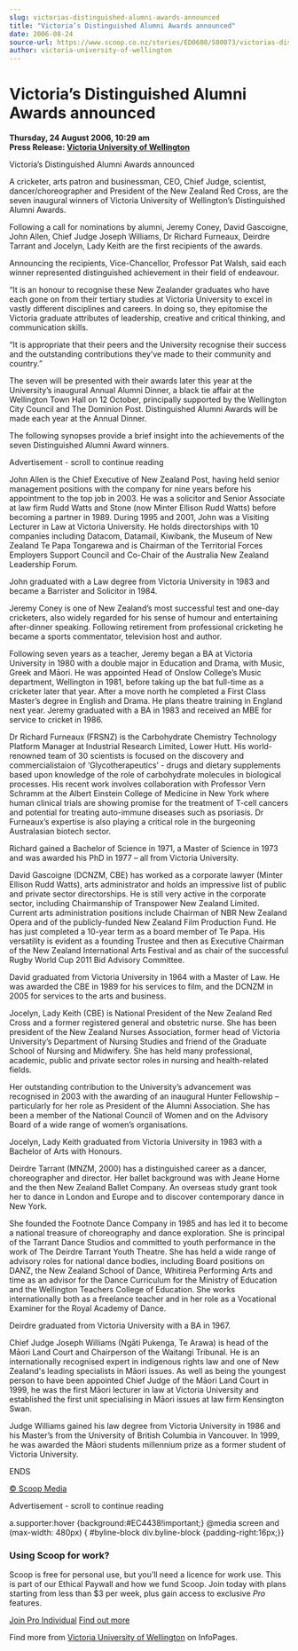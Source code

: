```yaml
---
slug: victorias-distinguished-alumni-awards-announced
title: "Victoria’s Distinguished Alumni Awards announced"
date: 2006-08-24
source-url: https://www.scoop.co.nz/stories/ED0608/S00073/victorias-distinguished-alumni-awards-announced.htm
author: victoria-university-of-wellington
---
```

Victoria’s Distinguished Alumni Awards announced
================================================

**Thursday, 24 August 2006, 10:29 am**  
**Press Release: [Victoria University of Wellington](https://info.scoop.co.nz/Victoria_University_of_Wellington)**

Victoria’s Distinguished Alumni Awards announced

A cricketer, arts patron and businessman, CEO, Chief Judge, scientist, dancer/choreographer and President of the New Zealand Red Cross, are the seven inaugural winners of Victoria University of Wellington’s Distinguished Alumni Awards.

Following a call for nominations by alumni, Jeremy Coney, David Gascoigne, John Allen, Chief Judge Joseph Williams, Dr Richard Furneaux, Deirdre Tarrant and Jocelyn, Lady Keith are the first recipients of the awards.

Announcing the recipients, Vice-Chancellor, Professor Pat Walsh, said each winner represented distinguished achievement in their field of endeavour.

“It is an honour to recognise these New Zealander graduates who have each gone on from their tertiary studies at Victoria University to excel in vastly different disciplines and careers. In doing so, they epitomise the Victoria graduate attributes of leadership, creative and critical thinking, and communication skills.

“It is appropriate that their peers and the University recognise their success and the outstanding contributions they’ve made to their community and country.”

The seven will be presented with their awards later this year at the University’s inaugural Annual Alumni Dinner, a black tie affair at the Wellington Town Hall on 12 October, principally supported by the Wellington City Council and The Dominion Post. Distinguished Alumni Awards will be made each year at the Annual Dinner.

The following synopses provide a brief insight into the achievements of the seven Distinguished Alumni Award winners.

Advertisement - scroll to continue reading





John Allen is the Chief Executive of New Zealand Post, having held senior management positions with the company for nine years before his appointment to the top job in 2003. He was a solicitor and Senior Associate at law firm Rudd Watts and Stone (now Minter Ellison Rudd Watts) before becoming a partner in 1989. During 1995 and 2001, John was a Visiting Lecturer in Law at Victoria University. He holds directorships with 10 companies including Datacom, Datamail, Kiwibank, the Museum of New Zealand Te Papa Tongarewa and is Chairman of the Territorial Forces Employers Support Council and Co-Chair of the Australia New Zealand Leadership Forum.

John graduated with a Law degree from Victoria University in 1983 and became a Barrister and Solicitor in 1984.

Jeremy Coney is one of New Zealand’s most successful test and one-day cricketers, also widely regarded for his sense of humour and entertaining after-dinner speaking. Following retirement from professional cricketing he became a sports commentator, television host and author.

Following seven years as a teacher, Jeremy began a BA at Victoria University in 1980 with a double major in Education and Drama, with Music, Greek and Māori. He was appointed Head of Onslow College’s Music department, Wellington in 1981, before taking up the bat full-time as a cricketer later that year. After a move north he completed a First Class Master’s degree in English and Drama. He plans theatre training in England next year. Jeremy graduated with a BA in 1983 and received an MBE for service to cricket in 1986.

Dr Richard Furneaux (FRSNZ) is the Carbohydrate Chemistry Technology Platform Manager at Industrial Research Limited, Lower Hutt. His world-renowned team of 30 scientists is focused on the discovery and commercialistaion of ‘Glycotherapeutics’ - drugs and dietary supplements based upon knowledge of the role of carbohydrate molecules in biological processes. His recent work involves collaboration with Professor Vern Schramm at the Albert Einstein College of Medicine in New York where human clinical trials are showing promise for the treatment of T-cell cancers and potential for treating auto-immune diseases such as psoriasis. Dr Furneaux’s expertise is also playing a critical role in the burgeoning Australasian biotech sector.

Richard gained a Bachelor of Science in 1971, a Master of Science in 1973 and was awarded his PhD in 1977 – all from Victoria University.

David Gascoigne (DCNZM, CBE) has worked as a corporate lawyer (Minter Ellison Rudd Watts), arts administrator and holds an impressive list of public and private sector directorships. He is still very active in the corporate sector, including Chairmanship of Transpower New Zealand Limited. Current arts administration positions include Chairman of NBR New Zealand Opera and of the publicly-funded New Zealand Film Production Fund. He has just completed a 10-year term as a board member of Te Papa. His versatility is evident as a founding Trustee and then as Executive Chairman of the New Zealand International Arts Festival and as chair of the successful Rugby World Cup 2011 Bid Advisory Committee.

David graduated from Victoria University in 1964 with a Master of Law. He was awarded the CBE in 1989 for his services to film, and the DCNZM in 2005 for services to the arts and business.

Jocelyn, Lady Keith (CBE) is National President of the New Zealand Red Cross and a former registered general and obstetric nurse. She has been president of the New Zealand Nurses Association, former head of Victoria University’s Department of Nursing Studies and friend of the Graduate School of Nursing and Midwifery. She has held many professional, academic, public and private sector roles in nursing and health-related fields.

Her outstanding contribution to the University’s advancement was recognised in 2003 with the awarding of an inaugural Hunter Fellowship – particularly for her role as President of the Alumni Association. She has been a member of the National Council of Women and on the Advisory Board of a wide range of women’s organisations.

Jocelyn, Lady Keith graduated from Victoria University in 1983 with a Bachelor of Arts with Honours.

Deirdre Tarrant (MNZM, 2000) has a distinguished career as a dancer, choreographer and director. Her ballet background was with Jeane Horne and the then New Zealand Ballet Company. An overseas study grant took her to dance in London and Europe and to discover contemporary dance in New York.

She founded the Footnote Dance Company in 1985 and has led it to become a national treasure of choreography and dance exploration. She is principal of the Tarrant Dance Studios and committed to youth performance in the work of The Deirdre Tarrant Youth Theatre. She has held a wide range of advisory roles for national dance bodies, including Board positions on DANZ, the New Zealand School of Dance, Whitireia Performing Arts and time as an advisor for the Dance Curriculum for the Ministry of Education and the Wellington Teachers College of Education. She works internationally both as a freelance teacher and in her role as a Vocational Examiner for the Royal Academy of Dance.

Deirdre graduated from Victoria University with a BA in 1967.

Chief Judge Joseph Williams (Ngāti Pukenga, Te Arawa) is head of the Māori Land Court and Chairperson of the Waitangi Tribunal. He is an internationally recognised expert in indigenous rights law and one of New Zealand's leading specialists in Māori issues. As well as being the youngest person to have been appointed Chief Judge of the Māori Land Court in 1999, he was the first Māori lecturer in law at Victoria University and established the first unit specialising in Māori issues at law firm Kensington Swan.

Judge Williams gained his law degree from Victoria University in 1986 and his Master’s from the University of British Columbia in Vancouver. In 1999, he was awarded the Māori students millennium prize as a former student of Victoria University.

ENDS

[© Scoop Media](http://www.scoop.co.nz/about/terms.html)  

Advertisement - scroll to continue reading



a.supporter:hover {background:#EC4438!important;} @media screen and (max-width: 480px) { #byline-block div.byline-block {padding-right:16px;}}

### Using Scoop for work?

Scoop is free for personal use, but you’ll need a licence for work use. This is part of our Ethical Paywall and how we fund Scoop. Join today with plans starting from less than $3 per week, plus gain access to exclusive _Pro_ features.  
  
[Join Pro Individual](https://pro.scoop.co.nz/Individual/?from=ProIn24) [Find out more](https://pro.scoop.co.nz/using-scoop-for-work/?from=ProIn24)

Find more from [Victoria University of Wellington](https://info.scoop.co.nz/Victoria_University_of_Wellington) on InfoPages.